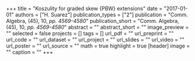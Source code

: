 +++
title = "Koszulity for graded skew {PBW} extensions"
date = "2017-01-01"
authors = ["H. Suarez"]
publication_types = ["2"]
publication = "Comm.  Algebra, (45), 10, _pp. 4569-4580_"
publication_short = "Comm.  Algebra, (45), 10, _pp. 4569-4580_"
abstract = ""
abstract_short = ""
image_preview = ""
selected = false
projects = []
tags = []
url_pdf = ""
url_preprint = ""
url_code = ""
url_dataset = ""
url_project = ""
url_slides = ""
url_video = ""
url_poster = ""
url_source = ""
math = true
highlight = true
[header]
image = ""
caption = ""
+++
